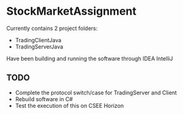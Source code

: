# StockMarketAssignment

Currently contains 2 project folders:
* TradingClientJava
* TradingServerJava

Have been building and running the software through IDEA IntelliJ

## TODO

* Complete the protocol switch/case for TradingServer and Client
* Rebuild software in C#
* Test the execution of this on CSEE Horizon
